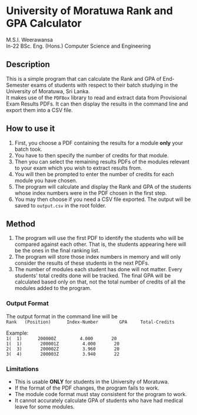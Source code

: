 # University of Moratuwa Rank and GPA Calculator
M.S.I. Weerawansa  
In-22 BSc. Eng. (Hons.) Computer Science and Engineering  

## Description
This is a simple program that can calculate the Rank and GPA of End-Semester exams of students with respect to their batch
studying in the University of Moratuwa, Sri Lanka.  
It makes use of the `PDFBox` library to read and extract data from Provisional Exam Results PDFs.
It can then display the results in the command line and export them into a CSV file. 

## How to use it
1. First, you choose a PDF containing the results for a module **only** your batch took.
2. You have to then specify the number of credits for that module. 
3. Then you can select the remaining results PDFs of the modules relevant to your exam which you wish to extract results from.
4. You will then be prompted to enter the number of credits for each module you have chosen.
5. The program will calculate and display the Rank and GPA of the students whose index numbers were in the PDF chosen in the first step.
6. You may then choose if you need a CSV file exported. The output will be saved to `output.csv` in the root folder.

## Method
1. The program will use the first PDF to identify the students who will be compared against each other. That is, the students appearing here will be the ones in the final ranking list. 
2. The program will store those index numbers in memory and will only consider the results of these students in the next PDFs. 
3. The number of modules each student has done will not matter. Every students' total credits done will be tracked. The final GPA will be calculated based only on that, not the total number of credits of all the modules added to the program.

### Output Format
The output format in the command line will be  
`Rank   (Position)      Index-Number        GPA     Total-Credits`  
  
Example:  
`1(  1)      200000Z         4.000       20`     
`1(  1)       200001Z         4.000       20`  
`2(  3)       200002Z         3.960       20`  
`3(  4)       200003Z         3.940       22`     

### Limitations
- This is usable **ONLY** for students in the University of Moratuwa.  
- If the format of the PDF changes, the program fails to work.
- The module code format must stay consistent for the program to work. 
- It cannot accurately calculate GPA of students who have had medical leave for some modules.
